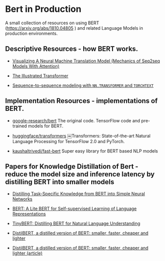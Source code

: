 # Bert in Production

A small collection of resources on using BERT (https://arxiv.org/abs/1810.04805
) and related Language Models in production environments.

## Descriptive Resources - how BERT works.

- [Visualizing A Neural Machine Translation Model (Mechanics of Seq2seq Models With Attention)](https://jalammar.github.io/visualizing-neural-machine-translation-mechanics-of-seq2seq-models-with-attention/)

- [The Illustrated Transformer](http://jalammar.github.io/illustrated-transformer/)

- [Sequence-to-sequence modeling with `NN.TRANSFORMER` and `TORCHTEXT`](https://pytorch.org/tutorials/beginner/transformer_tutorial.html)

## Implementation Resources - implementations of BERT.

- [google-research/bert](https://github.com/google-research/bert)
The original code. TensorFlow code and pre-trained models for BERT.

- [huggingface/transformers](https://github.com/huggingface/transformers)
￼Transformers: State-of-the-art Natural Language Processing for TensorFlow 2.0 and PyTorch.

- [kaushaltrivedi/fast-bert](https://github.com/kaushaltrivedi/fast-bert)
Super easy library for BERT based NLP models

## Papers for Knowledge Distillation of Bert - reduce the model size and inference latency by distilling BERT into smaller models

- [Distilling Task-Specific Knowledge from BERT into Simple Neural Networks](https://arxiv.org/abs/1903.12136)

- [BERT: A Lite BERT for Self-supervised Learning of Language Representations](https://arxiv.org/abs/1909.11942)

- [TinyBERT: Distilling BERT for Natural Language Understanding](https://arxiv.org/abs/1909.10351)

- [DistilBERT, a distilled version of BERT: smaller, faster, cheaper and lighter](https://arxiv.org/abs/1910.01108)

- [DistilBERT, a distilled version of BERT: smaller, faster, cheaper and lighter (article)](https://medium.com/huggingface/distilbert-8cf3380435b5)
